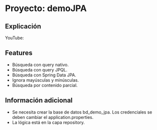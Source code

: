 # Proyecto: demoJPA

## Explicación
YouTube: 

## Features

* Búsqueda con query nativo.
* Búsqueda con query JPQL.
* Búsqueda con Spring Data JPA.
* Ignora mayúsculas y minúsculas.
* Búsqueda por contenido parcial.

## Información adicional
* Se necesita crear la base de datos bd_demo_jpa. Los credenciales se deben cambiar el application.properties.
* La lógica está en la capa repository.
